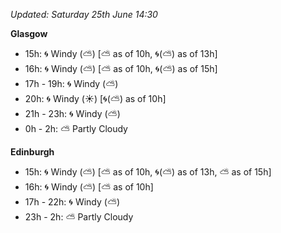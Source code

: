 *Updated: Saturday 25th June 14:30*

**Glasgow**

* 15h: :cyclone: Windy (:partly_sunny:) [:partly_sunny: as of 10h, :cyclone:(:partly_sunny:) as of 13h]
* 16h: :cyclone: Windy (:partly_sunny:) [:partly_sunny: as of 10h, :cyclone:(:partly_sunny:) as of 15h]
* 17h - 19h: :cyclone: Windy (:partly_sunny:)
* 20h: :cyclone: Windy (:sunny:) [:cyclone:(:partly_sunny:) as of 10h]
* 21h - 23h: :cyclone: Windy (:partly_sunny:)
* 0h - 2h: :partly_sunny: Partly Cloudy

**Edinburgh**

* 15h: :cyclone: Windy (:partly_sunny:) [:partly_sunny: as of 10h, :cyclone:(:partly_sunny:) as of 13h, :partly_sunny: as of 15h]
* 16h: :cyclone: Windy (:partly_sunny:) [:partly_sunny: as of 10h]
* 17h - 22h: :cyclone: Windy (:partly_sunny:)
* 23h - 2h: :partly_sunny: Partly Cloudy
